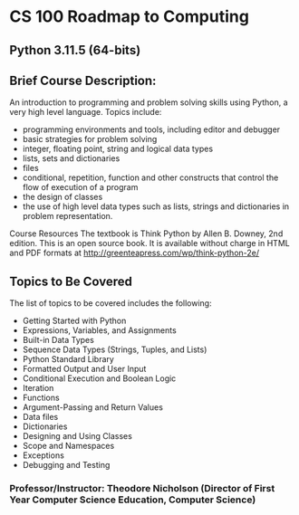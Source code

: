 # CS 100 Roadmap to Computing #

## Python 3.11.5 (64-bits)

## Brief Course Description: ##

An introduction to programming and problem solving skills using Python, a very high level language. Topics include: 
- programming environments and tools, including editor and debugger
- basic strategies for problem solving
- integer, floating point, string and logical data types
- lists, sets and dictionaries
- files
- conditional, repetition, function and other constructs that control the flow of execution of a program
- the design of classes
- the use of high level data types such as lists, strings and dictionaries in problem representation. 

Course Resources
The textbook is Think Python by Allen B. Downey, 2nd edition. This is an open source book. It is available without charge
in HTML and PDF formats at <http://greenteapress.com/wp/think-python-2e/>

## Topics to Be Covered ##

The list of topics to be covered includes the following:
- Getting Started with Python
- Expressions, Variables, and Assignments
- Built-in Data Types
- Sequence Data Types (Strings, Tuples, and Lists)
- Python Standard Library
- Formatted Output and User Input
- Conditional Execution and Boolean Logic
- Iteration
- Functions
- Argument-Passing and Return Values
- Data files
- Dictionaries
- Designing and Using Classes
- Scope and Namespaces
- Exceptions
- Debugging and Testing 


### Professor/Instructor: Theodore Nicholson (Director of First Year Computer Science Education, Computer Science) ### 